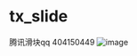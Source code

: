 # tx_slide
腾讯滑块qq 404150449
![image](https://user-images.githubusercontent.com/36232955/230557422-d468929c-6721-482c-a669-5c54b61ba5a7.png)
